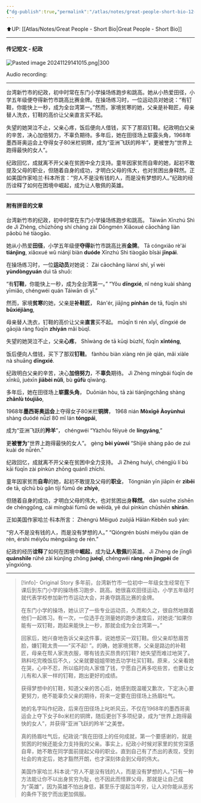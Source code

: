 ```yaml
---
{"dg-publish":true,"permalink":"/atlas/notes/great-people-short-bio-12-chi-cheng/"}
---
```


⬆️UP: [[Atlas/Notes/Great People - Short Bio\|Great People - Short Bio]]

---

#### 传记短文 - 纪政
![Pasted image 20241129141015.png|300](/img/user/Atlas/Utilities/Images/Pasted%20image%2020241129141015.png)

Audio recording:

---

台湾新竹市的纪政，初中时常在东门小学操场练跑步和跳高。她从小热爱田径，小学五年级便夺得新竹市跳高比赛金牌。在操场练习时，一位运动员对她说：“有钉鞋，你能快上一秒，成为全台湾第一。”然而，家境贫寒的她，父亲是补鞋匠，母亲替人洗衣，钉鞋的高价让父亲直言买不起。

失望的她哭泣不止，父亲心疼，饭后便向人借钱，买下了那双钉鞋。纪政明白父亲的辛苦，决心加倍努力，不辜负期待。多年后，她在田径场上崭露头角，1968年墨西哥奥运会上夺得女子80米栏铜牌，成为“亚洲飞跃的羚羊”，更被誉为“世界上跑得最快的女人”。

纪政回忆，成就离不开父亲在贫困中全力支持。童年因家贫而自卑的她，起初不敢提及父母的职业，但随着自身的成功，才明白父母的伟大，也对贫困出身释然。正如美国作家哈兰·科本所言：“穷人不是没有钱的人，而是没有梦想的人。”纪政的经历诠释了如何在困境中崛起，成为让人敬佩的英雄。

---

#### 附有拼音的文章

台湾新竹市的纪政，初中时常在东门小学操场练跑步和跳高。
Táiwān Xīnzhú Shì de Jì Zhèng, chūzhōng shí cháng zài Dōngmén Xiǎoxué cāochǎng liàn pǎobù hé tiàogāo. 

她从小热爱**田径**，小学五年级便**夺得**新竹市跳高比赛**金牌**。
Tā cóngxiǎo rè'ài **tiánjìng**, xiǎoxué wǔ niánjí biàn **duóde** Xīnzhú Shì tiàogāo bǐsài **jīnpái**. 

在操场练习时，一位**运动员**对她说：
Zài cāochǎng liànxí shí, yī wèi **yùndòngyuán** duì tā shuō:

“有**钉鞋**，你能快上一秒，成为全台湾第一。”
“Yǒu **dīngxié**, nǐ néng kuài shàng yīmiǎo, chéngwéi quán Táiwān dì yī.” 

然而，家境**贫寒**的她，父亲是**补鞋匠**，
Rán'ér, jiājìng **pínhán** de tā, fùqīn shì **bǔxiéjiàng**, 

母亲替人洗衣，钉鞋的高价让父亲**直言**买不起。
mǔqīn tì rén xǐyī, dīngxié de gāojià ràng fùqīn **zhíyán** mǎi bùqǐ.



失望的她哭泣不止，父亲**心疼**，
Shīwàng de tā kūqì bùzhǐ, fùqīn **xīnténg**, 

饭后便向人借钱，买下了那双**钉鞋**。
fànhòu biàn xiàng rén jiè qián, mǎi xiàle nà shuāng **dīngxié**. 

纪政明白父亲的辛苦，决心**加倍努力**，不**辜负**期待。
Jì Zhèng míngbái fùqīn de xīnkǔ, juéxīn **jiābèi nǔlì**, bù **gūfù** qīwàng. 

多年后，她在田径场上**崭露头角**，
Duōnián hòu, tā zài tiánjìngchǎng shàng **zhǎnlù tóujiǎo**, 

1968年**墨西哥奥运会**上夺得女子80米栏**铜牌**，
1968 nián **Mòxīgē Àoyùnhuì** shàng duódé nǚzǐ 80 mǐ lán **tóngpái**, 

成为“亚洲飞跃的**羚羊**”，
chéngwéi “Yàzhōu fēiyuè de **língyáng**,” 

更**被誉为**“世界上跑得最快的女人”。
gèng **bèi yùwéi** “Shìjiè shàng pǎo de zuì kuài de nǚrén.”


纪政回忆，成就离不开父亲在贫困中全力支持。
Jì Zhèng huíyì, chéngjiù lí bù kāi fùqīn zài pínkùn zhōng quánlì zhīchí. 

童年因家贫而**自卑**的她，起初不敢提及父母的**职业**，
Tóngnián yīn jiāpín ér **zìbēi** de tā, qǐchū bù gǎn tíjí fùmǔ de **zhíyè**, 

但随着自身的成功，才明白父母的伟大，也对贫困出身**释然**。
dàn suízhe zìshēn de chénggōng, cái míngbái fùmǔ de wěidà, yě duì pínkùn chūshēn **shìrán**. 

正如美国作家哈兰·科本所言：
Zhèngrú Měiguó zuòjiā Hālán·Kèběn suǒ yán: 

“穷人不是没有钱的人，而是没有梦想的人。”
“Qióngrén bùshì méiyǒu qián de rén, érshì méiyǒu mèngxiǎng de rén.” 

纪政的经历**诠释**了如何在困境中**崛起**，成为**让人敬佩**的英雄。
Jì Zhèng de jīnglì **quánshìle** rúhé zài kùnjìng zhōng **juéqǐ**, chéngwéi **ràng rén jìngpèi** de yīngxióng.


---

> [!info]- Original Story
> 多年前，台湾新竹市一位初中一年级女生经常在下课后到东门小学的操场练习跑步、跳高。她很喜欢田径运动，小学五年级时就代表学校参加新竹市运动大会，并勇夺跳高比赛的金牌。
>
> 在东门小学的操场，她认识了一些专业运动员，久而和久之，很自然地跟着他们一起练习。有一次，一位选手在测量她的跑步速度后，对她说:“如果你能有一双钉鞋，跑起来能快上一秒，那就会成为全台湾第一。”
> 
> 回家后，她兴奋地告诉父亲这件事，说她想买一双钉鞋。但父亲却愁眉苦脸，嫌钉鞋太贵——“买不起! ”。的确，她家境贫寒，父亲是路边的补鞋匠，母亲在帮人家洗衣服，哪有钱去买昂贵的钉鞋? 她失望而难过地哭了。熟料吃完晚饭后不久，父亲就要姐姐带她去功学社买钉鞋。原来，父亲看她在哭，心中不忍，所以临时向人家借了钱，宁愿自己再多吃些苦，也要让女儿有和人家一样的钉鞋，跑出更好的成绩。
> 
> 获得梦想中的钉鞋，知道父亲的苦心后，她感到既温暖又歉次，下定决心要更努力，绝不能辜负父亲的期待，将来一定要在田径场上扬眉吐气。
>
> 她的名字叫作纪政，后来在田径场上叱听风云，不仅在1968年的墨西哥奥运会上夺下女子8o米栏的铜牌，随后更创下多项纪录，成为“世界上跑得最快的女人”，并获得“亚洲飞跃的羚羊”之美誉。
> 
> 真的扬眉吐气后，纪政说:“我在田径上的任何成就，第一个要感谢的，就是贫困的时候还能全力支持我的父亲。事实上，纪政小时候对家里的贫穷深感自卑，她不敢在同学面前提起父母的职业。直到自己有了杰出的表现，受到社会的肯定后，她才豁然开朗，也才深刻体会到父母的伟大。
> 
> 美国作家哈兰.科本说:“穷人不是没有钱的人，而是没有梦想的人。”只有一种方法能让你不以出身贫穷为耻，也不因此而怪罪父母，那就是让自己成为“英雄”，因为英雄不怕出身低，甚至乐于提起当年穷，让人对你能从恶劣的条件下脱宁而出更加佩服。